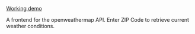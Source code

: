 [Working demo](https://chefthomas.github.io/rainorshine/)

A frontend for the openweathermap API. Enter ZIP Code to retrieve current weather conditions.